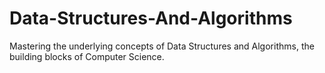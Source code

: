 # Data-Structures-And-Algorithms
Mastering the underlying concepts of Data Structures and Algorithms, the building blocks of Computer Science.
